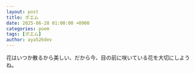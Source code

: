 ```yaml
---
layout: post
title: ポエム
date: 2025-06-28 01:00:00 +0900
categories: poem
tags: [ポエム]
author: aya526dev
---    
```


花はいつか散るから美しい、だから今、目の前に咲いている花を大切にしようね。

